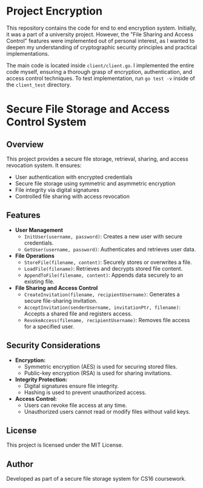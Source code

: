 # Project Encryption
This repository contains the code for end to end encryption system. Initially, it was a part of a university project. However, the "File Sharing and Access Control" features were implemented out of personal interest, as I wanted to deepen my understanding of cryptographic security principles and practical implementations. 

The main code is located inside `client/client.go`.  I implemented the entire code myself, ensuring a thorough grasp of encryption, authentication, and access control techniques.
To test implementation, run `go test -v` inside of the `client_test` directory.

# Secure File Storage and Access Control System

## Overview
This project provides a secure file storage, retrieval, sharing, and access revocation system. It ensures:
- User authentication with encrypted credentials
- Secure file storage using symmetric and asymmetric encryption
- File integrity via digital signatures
- Controlled file sharing with access revocation

## Features
- **User Management**
  - `InitUser(username, password)`: Creates a new user with secure credentials.
  - `GetUser(username, password)`: Authenticates and retrieves user data.
- **File Operations**
  - `StoreFile(filename, content)`: Securely stores or overwrites a file.
  - `LoadFile(filename)`: Retrieves and decrypts stored file content.
  - `AppendToFile(filename, content)`: Appends data securely to an existing file.
- **File Sharing and Access Control**
  - `CreateInvitation(filename, recipientUsername)`: Generates a secure file-sharing invitation.
  - `AcceptInvitation(senderUsername, invitationPtr, filename)`: Accepts a shared file and registers access.
  - `RevokeAccess(filename, recipientUsername)`: Removes file access for a specified user.


## Security Considerations
- **Encryption:**
  - Symmetric encryption (AES) is used for securing stored files.
  - Public-key encryption (RSA) is used for sharing invitations.
- **Integrity Protection:**
  - Digital signatures ensure file integrity.
  - Hashing is used to prevent unauthorized access.
- **Access Control:**
  - Users can revoke file access at any time.
  - Unauthorized users cannot read or modify files without valid keys.

## License
This project is licensed under the MIT License.

## Author
Developed as part of a secure file storage system for CS16 coursework.

